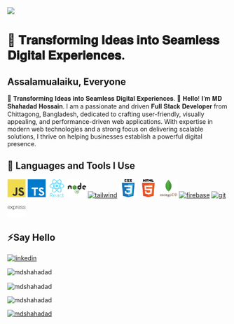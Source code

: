 <img src="https://i.postimg.cc/ydVwxMYZ/Shahadad-React-Developer-1.jpg"/>

<h1>🚀 𝐓𝐫𝐚𝐧𝐬𝐟𝐨𝐫𝐦𝐢𝐧𝐠 𝐈𝐝𝐞𝐚𝐬 𝐢𝐧𝐭𝐨 𝐒𝐞𝐚𝐦𝐥𝐞𝐬𝐬 𝐃𝐢𝐠𝐢𝐭𝐚𝐥 𝐄𝐱𝐩𝐞𝐫𝐢𝐞𝐧𝐜𝐞𝐬.</h1>
<h2>Assalamualaiku, Everyone</h2>
<p>🚀 𝐓𝐫𝐚𝐧𝐬𝐟𝐨𝐫𝐦𝐢𝐧𝐠 𝐈𝐝𝐞𝐚𝐬 𝐢𝐧𝐭𝐨 𝐒𝐞𝐚𝐦𝐥𝐞𝐬𝐬 𝐃𝐢𝐠𝐢𝐭𝐚𝐥 𝐄𝐱𝐩𝐞𝐫𝐢𝐞𝐧𝐜𝐞𝐬. 🌟 𝐇𝐞𝐥𝐥𝐨! 𝐈’𝐦 𝐌𝐃 𝐒𝐡𝐚𝐡𝐚𝐝𝐚𝐝 𝐇𝐨𝐬𝐬𝐚𝐢𝐧. I am a passionate and driven 𝐅𝐮𝐥𝐥 𝐒𝐭𝐚𝐜𝐤 𝐃𝐞𝐯𝐞𝐥𝐨𝐩𝐞𝐫 from Chittagong, Bangladesh, dedicated to crafting user-friendly, visually appealing, and performance-driven web applications. With expertise in modern web technologies and a strong focus on delivering scalable solutions, I thrive on helping businesses establish a powerful digital presence.
</p>
<h2>🚀 Languages and Tools I Use</h2>
<p><a target="_blank" href="https://raw.githubusercontent.com/devicons/devicon/master/icons/javascript/javascript-original.svg" style="display: inline-block;"><img src="https://raw.githubusercontent.com/devicons/devicon/master/icons/javascript/javascript-original.svg" alt="javascript" width="42" height="42" /></a>
<a target="_blank" href="https://raw.githubusercontent.com/devicons/devicon/master/icons/typescript/typescript-original.svg" style="display: inline-block;"><img src="https://raw.githubusercontent.com/devicons/devicon/master/icons/typescript/typescript-original.svg" alt="typescript" width="42" height="42" /></a>
<a target="_blank" href="https://raw.githubusercontent.com/devicons/devicon/master/icons/react/react-original-wordmark.svg" style="display: inline-block;"><img src="https://raw.githubusercontent.com/devicons/devicon/master/icons/react/react-original-wordmark.svg" alt="react" width="42" height="42" /></a>
<a target="_blank" href="https://raw.githubusercontent.com/devicons/devicon/master/icons/nodejs/nodejs-original-wordmark.svg" style="display: inline-block;"><img src="https://raw.githubusercontent.com/devicons/devicon/master/icons/nodejs/nodejs-original-wordmark.svg" alt="nodejs" width="42" height="42" /></a>
<a target="_blank" href="https://www.vectorlogo.zone/logos/tailwindcss/tailwindcss-icon.svg" style="display: inline-block;"><img src="https://www.vectorlogo.zone/logos/tailwindcss/tailwindcss-icon.svg" alt="tailwind" width="42" height="42" /></a>
<a target="_blank" href="https://raw.githubusercontent.com/devicons/devicon/master/icons/css3/css3-original-wordmark.svg" style="display: inline-block;"><img src="https://raw.githubusercontent.com/devicons/devicon/master/icons/css3/css3-original-wordmark.svg" alt="css3" width="42" height="42" /></a>
<a target="_blank" href="https://raw.githubusercontent.com/devicons/devicon/master/icons/html5/html5-original-wordmark.svg" style="display: inline-block;"><img src="https://raw.githubusercontent.com/devicons/devicon/master/icons/html5/html5-original-wordmark.svg" alt="html5" width="42" height="42" /></a>
<a target="_blank" href="https://raw.githubusercontent.com/devicons/devicon/master/icons/mongodb/mongodb-original-wordmark.svg" style="display: inline-block;"><img src="https://raw.githubusercontent.com/devicons/devicon/master/icons/mongodb/mongodb-original-wordmark.svg" alt="mongodb" width="42" height="42" /></a>
<a target="_blank" href="https://www.vectorlogo.zone/logos/firebase/firebase-icon.svg" style="display: inline-block;"><img src="https://www.vectorlogo.zone/logos/firebase/firebase-icon.svg" alt="firebase" width="42" height="42" /></a>
<a target="_blank" href="https://www.vectorlogo.zone/logos/git-scm/git-scm-icon.svg" style="display: inline-block;"><img src="https://www.vectorlogo.zone/logos/git-scm/git-scm-icon.svg" alt="git" width="42" height="42" /></a>
<a target="_blank" href="https://raw.githubusercontent.com/devicons/devicon/master/icons/express/express-original-wordmark.svg" style="display: inline-block;"><img src="https://raw.githubusercontent.com/devicons/devicon/master/icons/express/express-original-wordmark.svg" alt="express" width="42" height="42" /></a></p>
<h2>⚡Say Hello</h2>
<p><a target="_blank" href="https://www.linkedin.com/in/shahadad" style="display: inline-block;"><img src="https://img.shields.io/badge/linkedin-logo?style=for-the-badge&logo=linkedin&logoColor=white&color=%230a77b6" alt="linkedin" /></a></p>
<p><img align="center" src="https://github-readme-stats.vercel.app/api?username=mdshahadad&show_icons=true&locale=en" alt="mdshahadad" /></p>
<p><img align="center" src="https://github-readme-streak-stats.herokuapp.com/?user=mdshahadad&" alt="mdshahadad" /></p>
<p><img src="https://github-readme-stats.vercel.app/api/top-langs?username=mdshahadad&show_icons=true&locale=en&layout=compact" alt="mdshahadad" /></p>
<p><a href="https://github.com/ryo-ma/github-profile-trophy"><img src="https://github-profile-trophy.vercel.app/?username=mdshahadad" alt="mdshahadad" /></a></p>


